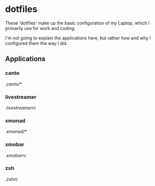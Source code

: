dotfiles
========

These 'dotfiles' make up the basic configuration of my Laptop,
which I primarily use for work and coding.

I'm not going to explain the applications here,
but rather how and why I configured them the way I did.

Applications
------------

### canto
*.canto/**
### livestreamer
*.livestreamerrc*
### xmonad
*.xmonad/**
### xmobar
*.xmobarrc*
### zsh
*.zshrc*
